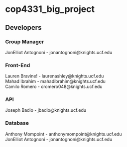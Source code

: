 # cop4331_big_project


## Developers
<h3> Group Manager </h3>
JonElliot Antognoni - jonantognoni@knights.ucf.edu <br/>

<h3> Front-End </h3>
Lauren Bravine! - laurenashley@knights.ucf.edu <br/>
Mahad Ibrahim - mahadibrahim@knights.ucf.edu <br/>
Camilo Romero - cromero048@knights.ucf.edu <br/>

<h3> API </h3>
Joseph Badio - jbadio@knights.ucf.edu <br/>

<h3> Database </h3>
Anthony Mompoint - anthonymompoint@knights.ucf.edu <br/>
JonElliot Antognoni - jonantognoni@knights.ucf.edu <br/>

